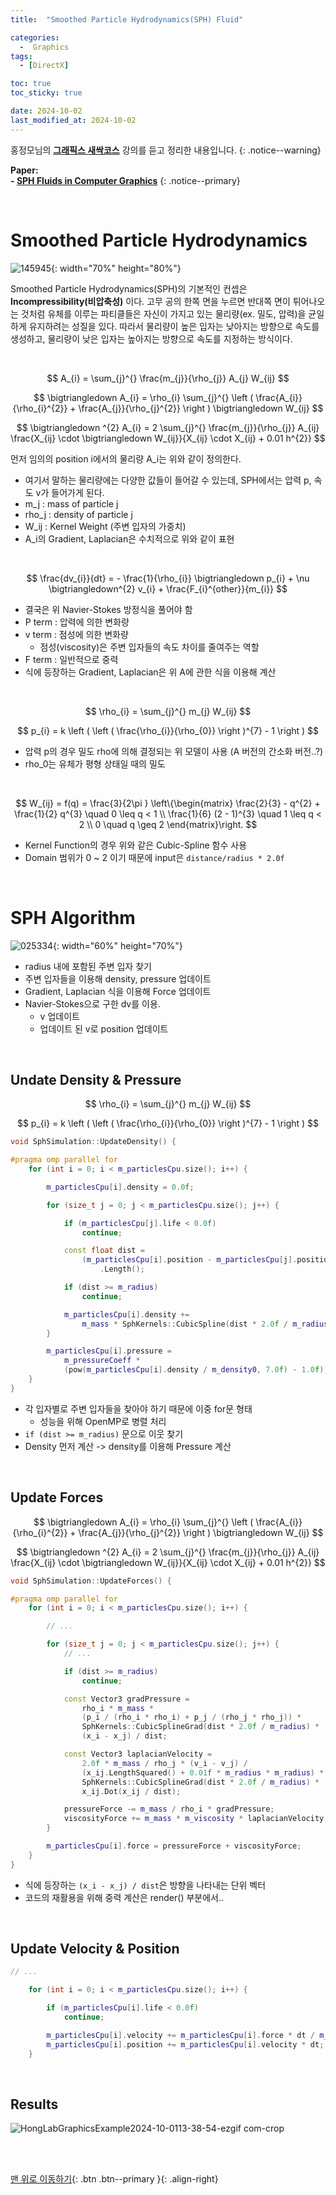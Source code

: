 ```yaml
---
title:  "Smoothed Particle Hydrodynamics(SPH) Fluid" 

categories:
  -  Graphics
tags:
  - [DirectX]

toc: true
toc_sticky: true

date: 2024-10-02
last_modified_at: 2024-10-02
---
```



홍정모님의 **[그래픽스 새싹코스](https://honglab.co.kr/)** 강의를 듣고 정리한 내용입니다.
{: .notice--warning}

**Paper: <br>- [SPH Fluids in Computer Graphics](https://cg.informatik.uni-freiburg.de/publications/2014_EG_SPH_STAR.pdf)**
{: .notice--primary}

<br>

# Smoothed Particle Hydrodynamics

![145945](https://github.com/user-attachments/assets/80f1d02f-75ed-4c24-ad18-3aa6863a879e){: width="70%" height="80%"}

Smoothed Particle Hydrodynamics(SPH)의 기본적인 컨셉은 **Incompressibility(비압축성)** 이다. 고무 공의 한쪽 면을 누르면 반대쪽 면이 튀어나오는 것처럼 유체를 이루는 파티클들은 자신이 가지고 있는 물리량(ex. 밀도, 압력)을 균일하게 유지하려는 성질을 있다. 따라서 물리량이 높은 입자는 낮아지는 방향으로 속도를 생성하고, 물리량이 낮은 입자는 높아지는 방향으로 속도를 지정하는 방식이다.

<br>

$$ A_{i} = \sum_{j}^{} \frac{m_{j}}{\rho_{j}} A_{j} W_{ij} $$

$$ \bigtriangledown A_{i} = \rho_{i} \sum_{j}^{} \left ( \frac{A_{i}}{\rho_{i}^{2}} + \frac{A_{j}}{\rho_{j}^{2}} \right ) \bigtriangledown W_{ij} $$

$$ \bigtriangledown ^{2} A_{i} = 2 \sum_{j}^{} \frac{m_{j}}{\rho_{j}} A_{ij} \frac{X_{ij} \cdot  \bigtriangledown W_{ij}}{X_{ij} \cdot X_{ij} + 0.01 h^{2}}  $$

먼저 임의의 position i에서의 물리량 A_i는 위와 같이 정의한다. 
- 여기서 말하는 물리량에는 다양한 값들이 들어갈 수 있는데, SPH에서는 압력 p, 속도 v가 들어가게 된다.
- m_j : mass of particle j
- rho_j : density of particle j
- W_ij : Kernel Weight (주변 입자의 가중치)
- A_i의 Gradient, Laplacian은 수치적으로 위와 같이 표현 

<br>

$$  \frac{dv_{i}}{dt} = - \frac{1}{\rho_{i}} \bigtriangledown p_{i} + \nu \bigtriangledown^{2} v_{i} + \frac{F_{i}^{other}}{m_{i}} $$

- 결국은 위 Navier-Stokes 방정식을 풀어야 함
- P term : 압력에 의한 변화량
- v term : 점성에 의한 변화량
  - 점성(viscosity)은 주변 입자들의 속도 차이를 줄여주는 역할
- F term : 일반적으로 중력
- 식에 등장하는 Gradient, Laplacian은 위 A에 관한 식을 이용해 계산

<br>

$$ \rho_{i} = \sum_{j}^{} m_{j} W_{ij} $$

$$ p_{i} = k \left ( \left ( \frac{\rho_{i}}{\rho_{0}} \right )^{7} - 1 \right ) $$

- 압력 p의 경우 밀도 rho에 의해 결정되는 위 모델이 사용 (A 버전의 간소화 버전..?)
- rho_0는 유체가 평형 상태일 때의 밀도

<br>

$$ 
W_{ij} = f(q) = \frac{3}{2\pi } \left\{\begin{matrix}
\frac{2}{3} - q^{2} + \frac{1}{2} q^{3} \quad 0 \leq q < 1
\\ \frac{1}{6} (2 - 1)^{3} \quad 1 \leq q < 2
\\ 0 \quad q \geq 2
\end{matrix}\right.
$$ 

- Kernel Function의 경우 위와 같은 Cubic-Spline 함수 사용
- Domain 범위가 0 ~ 2 이기 때문에 input은 `distance/radius * 2.0f`

<br>

# SPH Algorithm

![025334](https://github.com/user-attachments/assets/1de4921e-f262-4222-a6fa-aab493aaefd8){: width="60%" height="70%"}

- radius 내에 포함된 주변 입자 찾기
- 주변 입자들을 이용해 density, pressure 업데이트
- Gradient, Laplacian 식을 이용해 Force 업데이트
- Navier-Stokes으로 구한 dv를 이용.
  - v 업데이트
  - 업데이트 된 v로 position 업데이트

<br>

## Undate Density & Pressure

$$ \rho_{i} = \sum_{j}^{} m_{j} W_{ij} $$

$$ p_{i} = k \left ( \left ( \frac{\rho_{i}}{\rho_{0}} \right )^{7} - 1 \right ) $$

``` c++
void SphSimulation::UpdateDensity() {

#pragma omp parallel for
    for (int i = 0; i < m_particlesCpu.size(); i++) {

        m_particlesCpu[i].density = 0.0f;

        for (size_t j = 0; j < m_particlesCpu.size(); j++) {

            if (m_particlesCpu[j].life < 0.0f)
                continue;

            const float dist =
                (m_particlesCpu[i].position - m_particlesCpu[j].position)
                    .Length();

            if (dist >= m_radius)
                continue;

            m_particlesCpu[i].density +=
                m_mass * SphKernels::CubicSpline(dist * 2.0f / m_radius);
        }

        m_particlesCpu[i].pressure =
            m_pressureCoeff *
            (pow(m_particlesCpu[i].density / m_density0, 7.0f) - 1.0f);
    }
}
```

- 각 입자별로 주변 입자들을 찾아야 하기 때문에 이중 for문 형태
  - 성능을 위해 OpenMP로 병렬 처리
- `if (dist >= m_radius)` 문으로 이웃 찾기
- Density 먼저 계산 -> density를 이용해 Pressure 계산

<br>

## Update Forces

$$ \bigtriangledown A_{i} = \rho_{i} \sum_{j}^{} \left ( \frac{A_{i}}{\rho_{i}^{2}} + \frac{A_{j}}{\rho_{j}^{2}} \right ) \bigtriangledown W_{ij} $$

$$ \bigtriangledown ^{2} A_{i} = 2 \sum_{j}^{} \frac{m_{j}}{\rho_{j}} A_{ij} \frac{X_{ij} \cdot  \bigtriangledown W_{ij}}{X_{ij} \cdot X_{ij} + 0.01 h^{2}}  $$

``` c++
void SphSimulation::UpdateForces() {

#pragma omp parallel for
    for (int i = 0; i < m_particlesCpu.size(); i++) {

        // ...

        for (size_t j = 0; j < m_particlesCpu.size(); j++) {
            // ...

            if (dist >= m_radius)
                continue;

            const Vector3 gradPressure =
                rho_i * m_mass *
                (p_i / (rho_i * rho_i) + p_j / (rho_j * rho_j)) *
                SphKernels::CubicSplineGrad(dist * 2.0f / m_radius) *
                (x_i - x_j) / dist;

            const Vector3 laplacianVelocity =
                2.0f * m_mass / rho_j * (v_i - v_j) /
                (x_ij.LengthSquared() + 0.01f * m_radius * m_radius) *
                SphKernels::CubicSplineGrad(dist * 2.0f / m_radius) *
                x_ij.Dot(x_ij / dist);

            pressureForce -= m_mass / rho_i * gradPressure;
            viscosityForce += m_mass * m_viscosity * laplacianVelocity;
        }

        m_particlesCpu[i].force = pressureForce + viscosityForce;
    }
}
```

- 식에 등장하는 `(x_i - x_j) / dist`은 방향을 나타내는 단위 벡터
- 코드의 재활용을 위해 중력 계산은 render() 부분에서..

<br>

## Update Velocity & Position

``` c++
// ...

    for (int i = 0; i < m_particlesCpu.size(); i++) {

        if (m_particlesCpu[i].life < 0.0f)
            continue;

        m_particlesCpu[i].velocity += m_particlesCpu[i].force * dt / m_mass;
        m_particlesCpu[i].position += m_particlesCpu[i].velocity * dt;
    }
```

<br>

## Results

![HongLabGraphicsExample2024-10-0113-38-54-ezgif com-crop](https://github.com/user-attachments/assets/138141d3-f4c5-4e1c-ba3a-a2ab0897cf09)
 


<br>
<br>


[맨 위로 이동하기](#){: .btn .btn--primary }{: .align-right}
